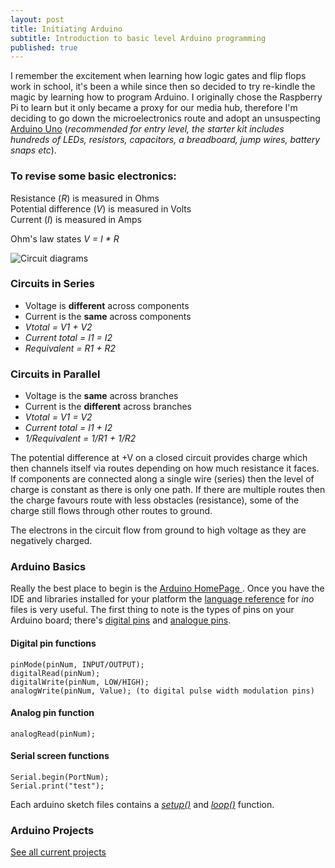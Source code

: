 ```yaml
---
layout: post
title: Initiating Arduino
subtitle: Introduction to basic level Arduino programming
published: true
---
```


I remember the excitement when learning how logic gates and flip flops work in school, it's been a while since then so decided to try re-kindle the magic by learning how to program Arduino. I originally chose the Raspberry Pi to learn but it only became a proxy for our media hub, therefore I'm deciding to go down the microelectronics route and adopt an unsuspecting [Arduino Uno](https://www.arduino.cc/en/Main/ArduinoStarterKit) (_recommended for entry level, the starter kit includes hundreds of LEDs, resistors, capacitors, a breadboard, jump wires, battery snaps etc_).

### To revise some basic electronics:

Resistance (_R_) is measured in Ohms  
Potential difference (_V_) is measured in Volts  
Current (_I_) is measured in Amps

Ohm's law states _V = I * R_ 

![Circuit diagrams](http://hyperphysics.phy-astr.gsu.edu/hbase/electric/imgele/dcx6.gif)

### Circuits in Series

* Voltage is **different** across components
* Current is the **same** across components
* _Vtotal = V1 + V2_
* _Current total = I1 = I2_
* _Requivalent = R1 + R2_

### Circuits in  Parallel

* Voltage is the **same** across branches
* Current is the **different** across branches
* _Vtotal = V1 = V2_  
* _Current total = I1 + I2_  
* _1/Requivalent = 1/R1 + 1/R2_

The potential difference at +V on a closed circuit provides charge which then channels itself via routes depending on how much resistance it faces. If components are connected along a single wire (series) then the level of charge is constant as there is only one path. If there are multiple routes then the charge favours route with less obstacles (resistance), some of the charge still flows through other routes to ground.

The electrons in the circuit flow from ground to high voltage as they are negatively charged.

### Arduino Basics

Really the best place to begin is the [Arduino HomePage ](https://www.arduino.cc/en/Guide/HomePage). Once you have the IDE and libraries installed for your platform the [language reference](https://www.arduino.cc/en/Reference/HomePage) for _ino_ files is very useful. The first thing to note is the types of pins on your Arduino board; there's [digital pins](https://www.arduino.cc/en/Tutorial/DigitalPins) and [analogue pins](https://www.arduino.cc/en/Tutorial/AnalogInputPins).

#### Digital pin functions
~~~
pinMode(pinNum, INPUT/OUTPUT);  
digitalRead(pinNum);  
digitalWrite(pinNum, LOW/HIGH);  
analogWrite(pinNum, Value); (to digital pulse width modulation pins)
~~~

#### Analog pin function
~~~
analogRead(pinNum);  
~~~

#### Serial screen functions
~~~
Serial.begin(PortNum);  
Serial.print("test");
~~~

Each arduino sketch files contains a [_setup()_](https://www.arduino.cc/en/Reference/setup) and [_loop()_](https://www.arduino.cc/en/Reference/Loop) function.

### Arduino Projects

[See all current projects](https://blog.murraywynnes.com/arduino-projects/)
